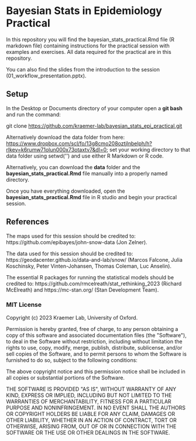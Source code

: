 <h1> Bayesian Stats in Epidemiology Practical </h1>

<p> In this repository you will find the bayesian_stats_practical.Rmd file (R markdown file) containing instructions for the practical session with examples and exercises. All data required for the practical are in this repository. </p>

You can also find the slides from the introduction to the session (01_workflow_presentation.pptx).

<h2> Setup </h2>
In the Desktop or Documents directory of your computer open a <b>git bash</b> and run the command:

<p>

git clone https://github.com/kraemer-lab/bayesian_stats_epi_practical.git

Alternatively download the data folder from here: https://www.dropbox.com/scl/fo/13g8cmo208oztjlnbelph/h?rlkey=k6rumw71olun000x73otaxtv7&dl=0; set your working directory to that data folder using setwd('') and use either R Markdown or R code.

</p>

Alternatively, you can download the <b>data</b> folder and the <b>bayesian_stats_practical.Rmd</b> file manually into a properly named directory.

Once you have everything downloaded, open the <b>bayesian_stats_practical.Rmd</b> file in R studio and begin your practical session.


<h2> References </h2>
<p> The maps used for this session should be credited to: https://github.com/epibayes/john-snow-data (Jon Zelner). </p>

<p> The data used for this session should be credited to: https://geodacenter.github.io/data-and-lab/snow/ (Marcos Falcone, Julia Koschinsky, Peter Vinten-Johansen, Thomas Coleman, Luc Anselin). </p>

<p> The essential R packages for running the statistical models should be credited to: https://github.com/rmcelreath/stat_rethinking_2023 (Richard McElreath) and https://mc-stan.org/ (Stan Development Team). </p>

<h3>MIT License</h3>

<p>
Copyright (c) 2023 Kraemer Lab, University of Oxford.

Permission is hereby granted, free of charge, to any person obtaining a copy of this software and associated documentation files (the "Software"), to deal in the Software without restriction, including without limitation the rights to use, copy, modify, merge, publish, distribute, sublicense, and/or sell copies of the Software, and to permit persons to whom the Software is furnished to do so, subject to the following conditions:

The above copyright notice and this permission notice shall be included in all copies or substantial portions of the Software.

THE SOFTWARE IS PROVIDED "AS IS", WITHOUT WARRANTY OF ANY KIND, EXPRESS OR IMPLIED, INCLUDING BUT NOT LIMITED TO THE WARRANTIES OF MERCHANTABILITY, FITNESS FOR A PARTICULAR PURPOSE AND NONINFRINGEMENT. IN NO EVENT SHALL THE AUTHORS OR COPYRIGHT HOLDERS BE LIABLE FOR ANY CLAIM, DAMAGES OR OTHER LIABILITY, WHETHER IN AN ACTION OF CONTRACT, TORT OR OTHERWISE, ARISING FROM, OUT OF OR IN CONNECTION WITH THE SOFTWARE OR THE USE OR OTHER DEALINGS IN THE SOFTWARE.
</p>
